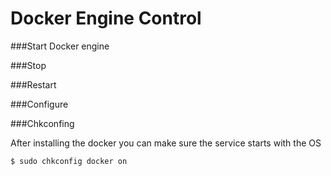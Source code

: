 # Docker Engine Control

###Start Docker engine

###Stop

###Restart

###Configure

###Chkconfing

After installing the docker you can make sure the service starts with the OS

```$ sudo chkconfig docker on```